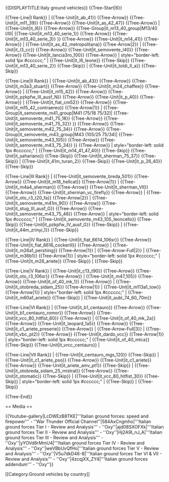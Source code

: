 {{DISPLAYTITLE:Italy ground vehicles}}
{{Tree-Start|6}}

{{Tree-Line|I Rank}}
|
{{Tree-Unit|it_ab_41}}
{{Tree-Arrow}}
{{Tree-Unit|it_m11_39}}
{{Tree-Arrow}}
{{Tree-Unit|it_as_42_47}}
{{Tree-Arrow}}
|
{{Tree-Unit|it_l6}}
{{Tree-Arrow}}
{{Tree-Group|it_m13_40_group|M13/40 I/III|
  {{Tree-Unit|it_m13_40_serie_1}}
{{Tree-Arrow}}
{{Tree-Unit|it_m13_40_serie_3}}
}}
{{Tree-Arrow}}
{{Tree-Unit|it_m14_41}}
{{Tree-Arrow}}
|
{{Tree-Unit|it_as_42_metropolitana}}
{{Tree-Arrow|2}}
|
{{Tree-Unit|it_l3_cc}}
{{Tree-Arrow}}
{{Tree-Unit|it_semovente_l40}}
{{Tree-Arrow}}
{{Tree-Unit|it_lancia3ro_100}}
{{Tree-Arrow}}
| style="border-left: solid 1px #cccccc;" |
{{Tree-Unit|it_l6_leone}}
{{Tree-Skip}}
{{Tree-Unit|it_m13_40_serie_2}}
{{Tree-Skip}}
|
{{Tree-Unit|it_toldi_II_a}}
{{Tree-Skip}}

{{Tree-Line|II Rank}}
|
{{Tree-Unit|it_ab_43}}
{{Tree-Arrow}}
{{Tree-Unit|it_m3a3_stuart}}
{{Tree-Arrow}}
{{Tree-Unit|it_m24_chaffee}}
{{Tree-Arrow}}
|
{{Tree-Unit|it_m15_42}}
{{Tree-Arrow}}
{{Tree-Unit|it_pzkpfw_III_ausf_N}}
{{Tree-Arrow}}
{{Tree-Unit|it_p_40}}
{{Tree-Arrow}}
|
{{Tree-Unit|it_fiat_cm52}}
{{Tree-Arrow}}
{{Tree-Unit|it_m15_42_contraereo}}
{{Tree-Arrow|1}}
|
{{Tree-Group|it_semovente_m41_group|M41 (75/18 75/32)|
  {{Tree-Unit|it_semovente_m41_75_18}}
{{Tree-Arrow}}
{{Tree-Unit|it_semovente_m41_75_32}}
}}
{{Tree-Arrow}}
{{Tree-Unit|it_semovente_m42_75_34}}
{{Tree-Arrow}}
{{Tree-Group|it_semovente_m43_group|M43 (105/25 75/34)|
  {{Tree-Unit|it_semovente_m43_105}}
{{Tree-Arrow}}
{{Tree-Unit|it_semovente_m43_75_34}}
}}
{{Tree-Arrow}}
| style="border-left: solid 1px #cccccc;" |
{{Tree-Unit|it_m14_41_47_40}}
{{Tree-Skip}}
{{Tree-Unit|it_sahariano}}
{{Tree-Skip}}
{{Tree-Unit|it_sherman_75_37}}
{{Tree-Skip}}
|
{{Tree-Unit|it_41m_turan_2}}
{{Tree-Skip}}
{{Tree-Unit|it_p_26_40}}
{{Tree-Skip}}

{{Tree-Line|III Rank}}
|
{{Tree-Unit|it_semovente_breda_501}}
{{Tree-Arrow}}
{{Tree-Unit|it_m18_hellcat}}
{{Tree-Arrow|1}}
|
{{Tree-Unit|it_m4a4_sherman}}
{{Tree-Arrow}}
{{Tree-Unit|it_sherman_VII}}
{{Tree-Arrow}}
{{Tree-Unit|it_sherman_vc_firefly}}
{{Tree-Arrow}}
|
{{Tree-Unit|it_oto_r3_t20_fa}}
{{Tree-Arrow|2}}
|
{{Tree-Unit|it_semovente_m41m_90}}
{{Tree-Arrow}}
{{Tree-Unit|it_stug_III_ausf_G}}
{{Tree-Arrow}}
{{Tree-Unit|it_semovente_m43_75_46}}
{{Tree-Arrow}}
| style="border-left: solid 1px #cccccc;" |
{{Tree-Unit|it_semovente_m43_105_leoncello}}
{{Tree-Skip}}
{{Tree-Unit|it_pzkpfw_IV_ausf_G}}
{{Tree-Skip}}
|
{{Tree-Unit|it_44m_zrinyi_1}}
{{Tree-Skip}}

{{Tree-Line|IV Rank}}
|
{{Tree-Unit|it_fiat_6614_106sr}}
{{Tree-Arrow}}
{{Tree-Unit|it_fiat_6616_cockerill}}
{{Tree-Arrow}}
|
{{Tree-Unit|it_m26a1_pershing}}
{{Tree-Arrow|1}}
|
{{Tree-Arrow-Full|2}}
|
{{Tree-Unit|it_m36b1}}
{{Tree-Arrow|1}}
| style="border-left: solid 1px #cccccc;" |
{{Tree-Unit|it_m26_ariete}}
{{Tree-Skip}}
|
{{Tree-Skip}}

{{Tree-Line|V Rank}}
|
{{Tree-Unit|it_c13_t90}}
{{Tree-Arrow}}
{{Tree-Unit|it_oto_r3_106sr}}
{{Tree-Arrow}}
|
{{Tree-Unit|it_m47_105}}
{{Tree-Arrow}}
{{Tree-Unit|it_of_40_mk_1}}
{{Tree-Arrow}}
|
{{Tree-Unit|it_otobreda_sidam_25}}
{{Tree-Arrow|1}}
|
{{Tree-Unit|it_m113a1_tow}}
{{Tree-Arrow|1}}
| style="border-left: solid 1px #cccccc;" |
{{Tree-Unit|it_m60a1_ariete}}
{{Tree-Skip}}
|
{{Tree-Unit|it_aubl_74_60_70m}}

{{Tree-Line|VI Rank}}
|
{{Tree-Unit|it_b1_centauro}}
{{Tree-Arrow}}
{{Tree-Unit|it_b1_centauro_romor}}
{{Tree-Arrow}}
{{Tree-Unit|it_vcc_80_hitfist_60}}
{{Tree-Arrow}}
|
{{Tree-Unit|it_of_40_mk_2a}}
{{Tree-Arrow}}
{{Tree-Unit|it_leopard_1a5}}
{{Tree-Arrow}}
{{Tree-Unit|it_c1_ariete_preserie}}
{{Tree-Arrow}}
|
{{Tree-Arrow-Full|3}}
|
{{Tree-Unit|it_vbc_pt2}}
{{Tree-Arrow}}
{{Tree-Unit|it_dardo_vcc}}
{{Tree-Arrow|1}}
| style="border-left: solid 1px #cccccc;" |
{{Tree-Unit|it_of_40_mtca}}
{{Tree-Skip}}
{{Tree-Unit|it_vrcc_centauro}}
|

{{Tree-Line|VII Rank}}
|
{{Tree-Unit|it_centauro_mgs_120}}
{{Tree-Skip}}
|
{{Tree-Unit|it_c1_ariete_pso}}
{{Tree-Arrow}}
{{Tree-Unit|it_c1_ariete}}
{{Tree-Arrow}}
{{Tree-Unit|it_ariete_amv_pt1}}
{{Tree-Skip}}
|
{{Tree-Unit|it_otobreda_sidam_25_mistral}}
{{Tree-Arrow}}
{{Tree-Unit|it_otomatic}}
{{Tree-Skip}}
|
{{Tree-Unit|it_vcc_80_hitfist_30}}
{{Tree-Skip}}
| style="border-left: solid 1px #cccccc;" |
{{Tree-Skip}}
|
{{Tree-Skip}}

{{Tree-End}}

== Media ==

<!-- ''Excellent additions to the article would be video guides, screenshots from the game, and photos.'' -->

{{Youtube-gallery|LcDWEzB8TKE|'''Italian ground forces: speed and firepower'''  - ''War Thunder Official Channel''|584AxCngmho|'''Italian ground forces Tier I - Review and Analysis''' - ''Oxy''|ajd08SXOFXk|'''Italian ground forces Tier II - Review and Analysis''' - ''Oxy''|Hj2A9I_nJ_A|'''Italian ground forces Tier III - Review and Analysis''' - ''Oxy''|yYOVd6rMmU4|'''Italian ground forces Tier IV - Review and Analysis''' - ''Oxy''|weVBbUvQfHo|'''Italian ground forces Tier V - Review and Analysis''' - ''Oxy''|V5u7dkD46-8|'''Italian ground forces Tier VI & VII - Review and Analysis''' - ''Oxy''|4zcqjXX_ZY4|'''Italian ground forces addendum''' - ''Oxy''}}

[[Category:Ground vehicles by country]]
